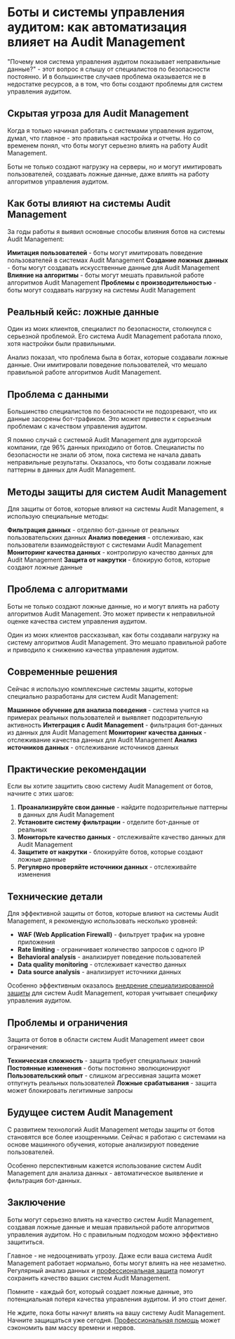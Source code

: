 ﻿# Боты и системы управления аудитом: как автоматизация влияет на Audit Management

"Почему моя система управления аудитом показывает неправильные данные?" - этот вопрос я слышу от специалистов по безопасности постоянно. И в большинстве случаев проблема оказывается не в недостатке ресурсов, а в том, что боты создают проблемы для систем управления аудитом.

## Скрытая угроза для Audit Management

Когда я только начинал работать с системами управления аудитом, думал, что главное - это правильная настройка и отчеты. Но со временем понял, что боты могут серьезно влиять на работу Audit Management.

Боты не только создают нагрузку на серверы, но и могут имитировать пользователей, создавать ложные данные, даже влиять на работу алгоритмов управления аудитом.

## Как боты влияют на системы Audit Management

За годы работы я выявил основные способы влияния ботов на системы Audit Management:

**Имитация пользователей** - боты могут имитировать поведение пользователей в системах Audit Management
**Создание ложных данных** - боты могут создавать искусственные данные для Audit Management
**Влияние на алгоритмы** - боты могут мешать правильной работе алгоритмов Audit Management
**Проблемы с производительностью** - боты могут создавать нагрузку на системы Audit Management

## Реальный кейс: ложные данные

Один из моих клиентов, специалист по безопасности, столкнулся с серьезной проблемой. Его система Audit Management работала плохо, хотя настройки были правильными.

Анализ показал, что проблема была в ботах, которые создавали ложные данные. Они имитировали поведение пользователей, что мешало правильной работе алгоритмов Audit Management.

## Проблема с данными

Большинство специалистов по безопасности не подозревают, что их данные засорены бот-трафиком. Это может привести к серьезным проблемам с качеством управления аудитом.

Я помню случай с системой Audit Management для аудиторской компании, где 96% данных приходило от ботов. Специалисты по безопасности не знали об этом, пока система не начала давать неправильные результаты. Оказалось, что боты создавали ложные паттерны в данных для Audit Management.

## Методы защиты для систем Audit Management

Для защиты от ботов, которые влияют на системы Audit Management, я использую специальные методы:

**Фильтрация данных** - отделяю бот-данные от реальных пользовательских данных
**Анализ поведения** - отслеживаю, как пользователи взаимодействуют с системами Audit Management
**Мониторинг качества данных** - контролирую качество данных для Audit Management
**Защита от накрутки** - блокирую ботов, которые создают ложные данные

## Проблема с алгоритмами

Боты не только создают ложные данные, но и могут влиять на работу алгоритмов Audit Management. Это может привести к неправильной оценке качества систем управления аудитом.

Один из моих клиентов рассказывал, как боты создавали нагрузку на систему алгоритмов Audit Management. Это мешало правильной работе и приводило к снижению качества управления аудитом.

## Современные решения

Сейчас я использую комплексные системы защиты, которые специально разработаны для систем Audit Management:

**Машинное обучение для анализа поведения** - система учится на примерах реальных пользователей и выявляет подозрительную активность
**Интеграция с Audit Management** - фильтрация бот-данных из данных для Audit Management
**Мониторинг качества данных** - отслеживание качества данных для Audit Management
**Анализ источников данных** - отслеживание источников данных

## Практические рекомендации

Если вы хотите защитить свою систему Audit Management от ботов, начните с этих шагов:

1. **Проанализируйте свои данные** - найдите подозрительные паттерны в данных для Audit Management
2. **Установите систему фильтрации** - отделите бот-данные от реальных
3. **Мониторьте качество данных** - отслеживайте качество данных для Audit Management
4. **Защитите от накрутки** - блокируйте ботов, которые создают ложные данные
5. **Регулярно проверяйте источники данных** - отслеживайте изменения

## Технические детали

Для эффективной защиты от ботов, которые влияют на системы Audit Management, я рекомендую использовать несколько уровней:

- **WAF (Web Application Firewall)** - фильтрует трафик на уровне приложения
- **Rate limiting** - ограничивает количество запросов с одного IP
- **Behavioral analysis** - анализирует поведение пользователей
- **Data quality monitoring** - отслеживает качество данных
- **Data source analysis** - анализирует источники данных

Особенно эффективным оказалось [внедрение специализированной защиты](https://progaem.com/ustanovka-antibota-usluga-po-zashhite-ot-botov-vashih-sajtov-na-razlichnyh-cms-sistemah.html) для систем Audit Management, которая учитывает специфику управления аудитом.

## Проблемы и ограничения

Защита от ботов в области систем Audit Management имеет свои ограничения:

**Техническая сложность** - защита требует специальных знаний
**Постоянные изменения** - боты постоянно эволюционируют
**Пользовательский опыт** - слишком агрессивная защита может отпугнуть реальных пользователей
**Ложные срабатывания** - защита может блокировать легитимные запросы

## Будущее систем Audit Management

С развитием технологий Audit Management методы защиты от ботов становятся все более изощренными. Сейчас я работаю с системами на основе машинного обучения, которые анализируют поведение пользователей.

Особенно перспективным кажется использование систем Audit Management для анализа данных - автоматическое выявление и фильтрация бот-данных.

## Заключение

Боты могут серьезно влиять на качество систем Audit Management, создавая ложные данные и мешая правильной работе алгоритмов управления аудитом. Но с правильным подходом можно эффективно защититься.

Главное - не недооценивать угрозу. Даже если ваша система Audit Management работает нормально, боты могут влиять на нее незаметно. Регулярный анализ данных и [профессиональная защита](https://progaem.com/ustanovka-antibota-usluga-po-zashhite-ot-botov-vashih-sajtov-na-razlichnyh-cms-sistemah.html) помогут сохранить качество ваших систем Audit Management.

Помните - каждый бот, который создает ложные данные, это потенциальная потеря качества управления аудитом. И это стоит денег.

Не ждите, пока боты начнут влиять на вашу систему Audit Management. Начните защищаться уже сегодня. [Профессиональная помощь](https://progaem.com/ustanovka-antibota-usluga-po-zashhite-ot-botov-vashih-sajtov-na-razlichnyh-cms-sistemah.html) может сэкономить вам массу времени и нервов.
